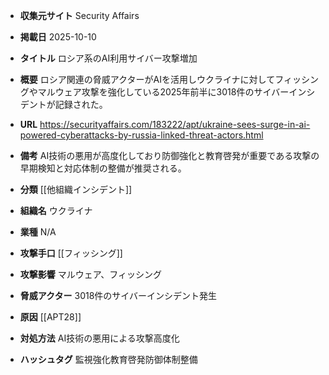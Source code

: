 - **収集元サイト**
Security Affairs

- **掲載日**
2025-10-10

- **タイトル**
ロシア系のAI利用サイバー攻撃増加

- **概要**
ロシア関連の脅威アクターがAIを活用しウクライナに対してフィッシングやマルウェア攻撃を強化している2025年前半に3018件のサイバーインシデントが記録された。

- **URL**
https://securityaffairs.com/183222/apt/ukraine-sees-surge-in-ai-powered-cyberattacks-by-russia-linked-threat-actors.html

- **備考**
AI技術の悪用が高度化しており防御強化と教育啓発が重要である攻撃の早期検知と対応体制の整備が推奨される。

- **分類**
[[他組織インシデント]]

- **組織名**
ウクライナ

- **業種**
N/A

- **攻撃手口**
[[フィッシング]]

- **攻撃影響**
マルウェア、フィッシング

- **脅威アクター**
3018件のサイバーインシデント発生

- **原因**
[[APT28]]

- **対処方法**
AI技術の悪用による攻撃高度化

- **ハッシュタグ**
監視強化教育啓発防御体制整備
